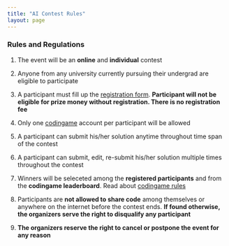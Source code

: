 ```yaml
---
title: "AI Contest Rules"
layout: page
---
```

### Rules and Regulations

1. The event will be an **online** and **individual** contest

2. Anyone from any university currently pursuing their undergrad are eligible to participate

3. A participant must fill up the [registration form](https://forms.gle/UtqoyLrGmdE6PE9c8). **Participant will not be eligible for prize money without registration. There is no registration fee**

4. Only one [codingame](https://www.codingame.com/start) account per participant will be allowed

5. A participant can submit his/her solution anytime throughout time span of the contest

6. A participant can submit, edit, re-submit his/her solution multiple times throughout the contest

7. Winners will be seleceted among the **registered participants** and from the **codingame leaderboard**. Read about [codingame rules](https://www.codingame.com/rules)

8. Participants are **not allowed to share code** among themselves or anywhere on the internet before the contest ends. **If found otherwise, the organizers serve the right to disqualify any participant**

9. **The organizers reserve the right to cancel or postpone the event for any reason**

